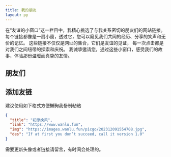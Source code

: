 ```yaml
---
title: 我的朋友
layout: py
---
```

在“友谊的小窗口”这一栏目中，我精心挑选了与我关系密切的朋友们的网站链接。
每个链接都像是一扇小窗，透过它，您可以窥见我们共同的经历、分享的笑声和无价的记忆。
这些链接不仅仅是网址的集合，它们是友谊的见证，
每一次点击都是对我们之间纽带的探索和庆祝。
我诚挚邀请您，通过这些小窗口，感受我们的故事，体验那份温暖而真挚的友情。

## 朋友们

## 添加友链

建议使用如下格式方便~~懒狗~~我~~复制粘贴~~

```json
{
  "title": "初原挽风",
  "link": "https://www.wanlu.fun",
  "img": "https://images.wanlu.fun/picgo/202312091554708.jpg",
  "des": "If at first you don’t succeed, call it version 1.0"
}
```

需要更新头像或者链接请留言，有时间会处理的。
